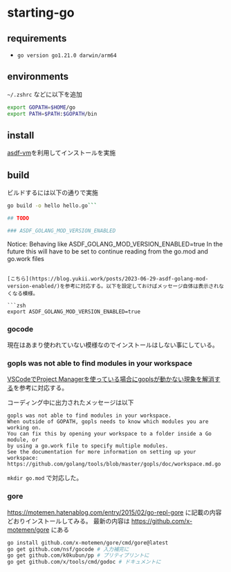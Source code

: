 # starting-go

## requirements

- `go version go1.21.0 darwin/arm64`


## environments

`~/.zshrc` などに以下を追加

```zsh
export GOPATH=$HOME/go
export PATH=$PATH:$GOPATH/bin
```

## install

[asdf-vm](https://asdf-vm.com/)を利用してインストールを実施

## build

ビルドするには以下の通りで実施

```zsh
go build -o hello hello.go```

## TODO

### ASDF_GOLANG_MOD_VERSION_ENABLED

```
Notice: Behaving like ASDF_GOLANG_MOD_VERSION_ENABLED=true
        In the future this will have to be set to continue
        reading from the go.mod and go.work files
```

[こちら](https://blog.yukii.work/posts/2023-06-29-asdf-golang-mod-version-enabled/)を参考に対応する。以下を設定しておけばメッセージ自体は表示されなくなる模様。

```zsh
export ASDF_GOLANG_MOD_VERSION_ENABLED=true
```

### gocode

現在はあまり使われていない模様なのでインストールはしない事にしている。

### gopls was not able to find modules in your workspace

[VSCodeでProject Managerを使っている場合にgoplsが動かない現象を解消する](https://qiita.com/y_tochukaso/items/da426190a4563c1dbebd)を参考に対応する。

コーディング中に出力されたメッセージは以下

```
gopls was not able to find modules in your workspace.
When outside of GOPATH, gopls needs to know which modules you are working on.
You can fix this by opening your workspace to a folder inside a Go module, or
by using a go.work file to specify multiple modules.
See the documentation for more information on setting up your workspace:
https://github.com/golang/tools/blob/master/gopls/doc/workspace.md.go
```

`mkdir go.mod` で対応した。

### gore

<https://motemen.hatenablog.com/entry/2015/02/go-repl-gore>
に記載の内容どおりインストールしてみる。
最新の内容は <https://github.com/x-motemen/gore> にある

```zsh
go install github.com/x-motemen/gore/cmd/gore@latest
go get github.com/nsf/gocode # 入力補完に
go get github.com/k0kubun/pp # プリティプリントに
go get github.com/x/tools/cmd/godoc # ドキュメントに
```
